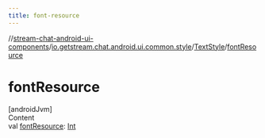 ```yaml
---
title: font-resource
---
```

//[stream-chat-android-ui-components](../../../index.md)/[io.getstream.chat.android.ui.common.style](../index.md)/[TextStyle](index.md)/[fontResource](fontResource.md)



# fontResource  
[androidJvm]  
Content  
val [fontResource](fontResource.md): [Int](https://kotlinlang.org/api/latest/jvm/stdlib/kotlin/-int/index.html)  



